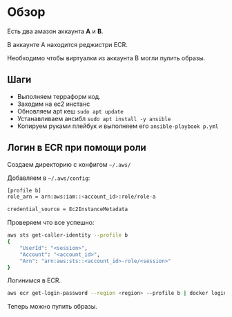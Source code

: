 # Обзор

Есть два амазон аккаунта **A** и **B**. 

В аккаунте A находится реджистри ECR.

Необходимо чтобы виртуалки из аккаунта B могли пулить образы.

## Шаги
- Выполняем терраформ код.
- Заходим на ec2 инстанс
- Обновляем apt кеш `sudo apt update`
- Устанавливаем ансибл `sudo apt install -y ansible`
- Копируем руками плейбук и выполняем его `ansible-playbook p.yml`
## Логин в ECR при помощи роли
Создаем директорию c конфигом `~/.aws/`

Добавляем в `~/.aws/config`:

```bash
[profile b]
role_arn = arn:aws:iam::<account_id>:role/role-a

credential_source = Ec2InstanceMetadata
```

Проверяем что все успешно:
```bash
aws sts get-caller-identity --profile b
{
    "UserId": "<session>",
    "Account": "<account_id>",
    "Arn": "arn:aws:sts::<account_id>-role/<session>"
}
```

Логинимся в ECR.

```bash
aws ecr get-login-password --region <region> --profile b | docker login --username AWS --password-stdin <account_id>.dkr.ecr.<region>.amazonaws.com
```

Теперь можно пулить образы.
